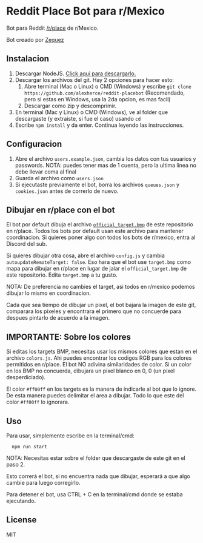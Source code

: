 # Reddit Place Bot para r/Mexico

Bot para Reddit [/r/place](https://www.reddit.com/r/place/) de r/Mexico.

Bot creado por [Zequez](https://github.com/Zequez/reddit-placebot)

## Instalacion

1. Descargar NodeJS. [Click aqui para descargarlo.](https://nodejs.org/es/download/)
2. Descargar los archivos del git. Hay 2 opciones para hacer esto:
    1. Abre terminal (Mac o Linux) o CMD (Windows) y escribe ```git clone https://github.com/alexherce/reddit-placebot``` (Recomendado, pero si estas en Windows, usa la 2da opcion, es mas facil)
    2. Descargar como zip y descomprimir.
3. En terminal (Mac y Linux) o CMD (Windows), ve al folder que descargaste (y extraiste, si fue el caso) usando ```cd```
4. Escribe ```npm install``` y da enter. Continua leyendo las instrucciones.

## Configuracion

1. Abre el archivo `users.example.json`, cambia los datos con tus usuarios y passwords. NOTA: puedes tener mas de 1 cuenta, pero la ultima linea no debe llevar coma al final
2. Guarda el archivo como `users.json`
3. Si ejecutaste previamente el bot, borra los archivos `queues.json` y `cookies.json` antes de correrlo de nuevo.

## Dibujar en r/place con el bot

El bot por default dibuja el archivo [`official_target.bmp`](https://raw.githubusercontent.com/alexherce/reddit-placebot/master/official_target.bmp) de este repositorio en r/place. Todos los bots por default usan este archivo para mantener coordinacion. Si quieres poner algo con todos los bots de r/mexico, entra al Discord del sub.

Si quieres dibujar otra cosa, abre el archivo `config.js` y cambia `autoupdateRemoteTarget: false`. Eso hara que el bot use `target.bmp` como mapa para dibujar en r/place en lugar de jalar el `official_target.bmp` de este repositorio. Edita `target.bmp` a tu gusto.

NOTA: De preferencia no cambies el target, asi todos en r/mexico podemos dibujar lo mismo en coordinacion.

Cada que sea tiempo de dibujar un pixel, el bot bajara la imagen de este git, comparara los pixeles y encontrara el primero que no concuerde para despues pintarlo de acuerdo a la imagen.

## IMPORTANTE: Sobre los colores

Si editas los targets BMP, necesitas usar los mismos colores que estan en el archivo `colors.js`. Ahi puedes encontrar los codigos RGB para los colores permitidos en r/place. El bot NO adivina similaridades de color. Si un color en los BMP no concuerda, dibujara un pixel blanco en 0, 0 (un pixel desperdiciado).

El color `#ff00ff` en los targets es la manera de indicarle al bot que lo ignore. De esta manera puedes delimitar el area a dibujar. Todo lo que este del color `#ff00ff` lo ignorara.

## Uso

Para usar, simplemente escribe en la terminal/cmd:
```
  npm run start
```
NOTA: Necesitas estar sobre el folder que descargaste de este git en el paso 2.

Esto correrá el bot, si no encuentra nada que dibujar, esperará a que algo cambie para luego corregirlo.

Para detener el bot, usa CTRL + C en la terminal/cmd donde se estaba ejecutando.

## License

MIT
